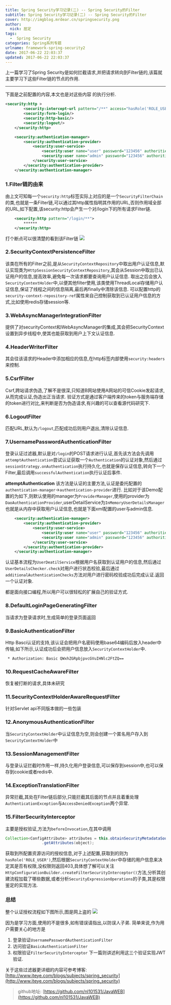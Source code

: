 ```yaml
---
title: Spring Security学习记录(二) -- Spring Security的Filter
subtitle: Spring Security学习记录(二) -- Spring Security的Filter
cover: http://imgblog.mrdear.cn/springsecurity.png
author: 
  nick: 屈定
tags:
  -  Spring Security    
categories: Spring系列专题
urlname: framework-spring-security2
date: 2017-06-22 22:03:37
updated: 2017-06-22 22:03:37
---
```

上一篇学习了Spring Security是如何拦截请求,并把请求转向到Filter链的,该篇就主要学习下这些Filter链的节点的作用.
- - - - -
下面是之前配置的内容,本文也是对这些内容 的执行分析.
```xml
<security:http >
        <security:intercept-url pattern="/**" access="hasRole('ROLE_USER')"/>
        <security:form-login/>
        <security:http-basic/>
        <security:logout/>
    </security:http>

    <security:authentication-manager>
        <security:authentication-provider>
            <security:user-service>
                <security:user name="user" password="123456" authorities="ROLE_USER"/>
                <security:user name="admin" password="123456" authorities="ROLE_USER, ROLE_ADMIN"/>
            </security:user-service>
        </security:authentication-provider>
    </security:authentication-manager>
```
### 1.Filter链的由来
由上文可知每一个`security:http`标签实际上对应的是一个`SecurityFilterChain`的类,也就是一条Filter链,可以通过其http属性指明其作用的URL,否则作用域全部的URL,如下配置,该security:http会产生一个对/login下的所有请求Filter链.
```xml
    <security:http pattern="/login/**">
        ******
    </security:http>
```
打个断点可以很清楚的看到该Filter链
![](http://imgblog.mrdear.cn/1498283386.png?imageMogr2/thumbnail/!70p)

### 2.SecurityContextPersistenceFilter
该类在所有的Filter之前,是从`SecurityContextRepository`中取出用户认证信息,默认实现类为`HttpSessionSecurityContextRepository`,其会从Session中取出已认证用户的信息,提高效率,避免每一次请求都要查询用户认证信息.
取出之后会放入`SecurityContextHolder`中,以便其他filter使用,该类使用ThreadLocal存储用户认证信息,保证了线程之间的信息隔离,最后再finally中清除该信息.
可以配置http的`security-context-repository-ref`属性来自己控制获取到已认证用户信息的方式,比如使用redis存储session等.

### 3.WebAsyncManagerIntegrationFilter
提供了对securityContext和WebAsyncManager的集成,其会把SecurityContext设置到异步线程中,使其也能获取到用户上下文认证信息.

### 4.HeaderWriterFilter
其会往该请求的Header中添加相应的信息,在http标签内部使用`security:headers`来控制.

### 5.CsrfFilter
Csrf,跨站请求伪造,了解不是很深,只知道B网站使用A网站的可信Cookie发起请求,从而完成认证,伪造出正当请求.
验证方式是通过客户端传来的token与服务端存储的token进行对比,来判断是否为伪造请求,有兴趣的可以查看源代码研究下.

### 6.LogoutFilter
匹配URL,默认为`/logout`,匹配成功后则用户退出,清除认证信息.

### 7.UsernamePasswordAuthenticationFilter
登录认证过滤器,默认是对`/login`的POST请求进行认证,首先该方法会先调用`attemptAuthentication`尝试认证获取一个`Authentication`的认证对象,然后通过`sessionStrategy.onAuthentication`执行持久化,也就是保存认证信息,转向下一个Filter,最后调用`successfulAuthentication`执行认证后事件.

**attemptAuthentication**
该方法是认证的主要方法,认证是委托配置的`authentication-manager`->`authentication-provider`进行.
比如对于该Demo配置的为如下,则默认使用的manager为`ProviderManager`,使用的provider为`DaoAuthenticationProvider`,userDetailService为`InMemoryUserDetailsManager`也就是从内存中获取用户认证信息,也就是下面xml配置的user与admin信息.
```xml
    <security:authentication-manager>
        <security:authentication-provider>
            <security:user-service>
                <security:user name="user" password="123456" authorities="ROLE_USER"/>
                <security:user name="admin" password="123456" authorities="ROLE_USER, ROLE_ADMIN"/>
            </security:user-service>
        </security:authentication-provider>
    </security:authentication-manager>
```
认证基本流程为`UserDeatilService`根据用户名获取到认证用户的信息,然后通过`UserDetailsChecker.check`对用户进行状态校验,最后通过`additionalAuthenticationChecks`方法对用户进行密码校验成功后完成认证.返回一个认证对象.

都是面向接口编程,所以用户可以很轻松的扩展自己的验证方式.
### 8.DefaultLoginPageGeneratingFilter
当请求为登录请求时,生成简单的登录页面返回

### 9.BasicAuthenticationFilter
Http Basci认证的支持,该认证会把用户名密码使用base64编码后放入header中传输,如下所示,认证成功后会把用户信息放入`SecurityContextHolder`中.
```xml
 * Authorization: Basic QWxhZGRpbjpvcGVuIHNlc2FtZQ==
```
### 10.RequestCacheAwareFilter
恢复被打断的请求,具体未研究

### 11.SecurityContextHolderAwareRequestFilter
针对Servlet api不同版本做的一些包装

### 12.AnonymousAuthenticationFilter
当`SecurityContextHolder`中认证信息为空,则会创建一个匿名用户存入到`SecurityContextHolder`中

### 13.SessionManagementFilter
与登录认证拦截时作用一样,持久化用户登录信息,可以保存到session中,也可以保存到cookie或者redis中.

### 14.ExceptionTranslationFilter
异常拦截,其处在Filter链后部分,只能拦截其后面的节点并且着重处理`AuthenticationException`与`AccessDeniedException`两个异常.

### 15.FilterSecurityInterceptor
主要是授权验证,方法为`beforeInvocation`,在其中调用
```java
Collection<ConfigAttribute> attributes = this.obtainSecurityMetadataSource()
				.getAttributes(object);
```
获取到所配置资源访问的授权信息,对于上述配置,获取到的则为`hasRole('ROLE_USER')`,然后根据`SecurityContextHolder`中存储的用户信息来决定其是否有权限,没权限则返回403,具体想了解可以关注`HttpConfigurationBuilder.createFilterSecurityInterceptor()`方法,分析其创建流程加载了哪些数据,或者分析`SecurityExpressionOperations`的子类,其是权限鉴定的实现方法.

### 总结
整个认证授权流程如下图所示,图是网上盗的
![](http://imgblog.mrdear.cn/1498318805.png?imageMogr2/thumbnail/!70p)

因为是学习方面,使用的不是很多,如有错误请指出,以防误人子弟.
简单来说,作为用户需要关心的地方是
1. 登录验证`UsernamePasswordAuthenticationFilter`
2. 访问验证`BasicAuthenticationFilter`
3. 权限验证`FilterSecurityInterceptor`
下一篇则讲述利用这三个验证实现JWT验证.

关于这些过滤器更详细的内容可参考博客: [http://www.iteye.com/blogs/subjects/spring_security](http://www.iteye.com/blogs/subjects/spring_security)

> github地址:  [https://github.com/nl101531/JavaWEB](https://github.com/nl101531/JavaWEB)



